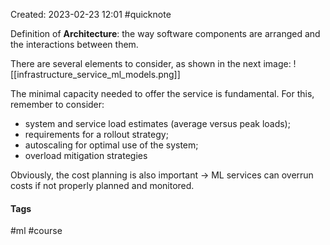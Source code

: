 Created: 2023-02-23 12:01
#quicknote


Definition of **Architecture**: the way software components are arranged and the interactions between them.

There are several elements to consider, as shown in the next image:
![[infrastructure_service_ml_models.png]]

The minimal capacity needed to offer the service is fundamental. For this, remember to consider:
- system and service load estimates (average versus peak loads);
- requirements for a rollout strategy;
- autoscaling for optimal use of the system;
- overload mitigation strategies

Obviously, the cost planning is also important -> ML services can overrun costs if not properly planned and monitored.

#### Tags
#ml #course
